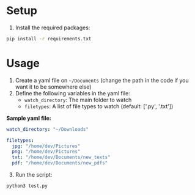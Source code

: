 # Setup
1. Install the required packages:
```bash
pip install -r requirements.txt
```

# Usage
1. Create a yaml file on `~/Documents` (change the path in the code if you want it to be somewhere else)
2. Define the following variables in the yaml file:
   - `watch_directory`: The main folder to watch
   - `filetypes`: A list of file types to watch (default: ['.py', '.txt'])

**Sample yaml file:**
```yaml
watch_directory: "~/Downloads"

filetypes:
  jpg: "/home/dev/Pictures"
  png: "/home/dev/Pictures"
  txt: "/home/dev/Documents/new_texts"
  pdf: "/home/dev/Documents/new_pdfs"
```

3. Run the script:
```bash
python3 test.py
```
